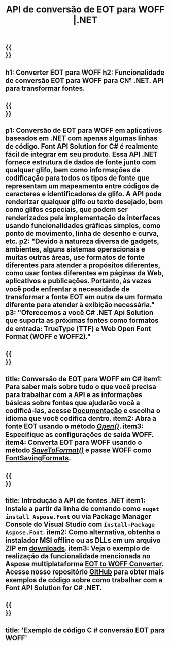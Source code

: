 ﻿---
translation: true
template: /_templates/conversion-child-net.md
title: API de conversão de EOT para WOFF |.NET
description: Converta EOT para WOFF usando a API .NET no Windows. Integre essa funcionalidade nativa de conversão de fontes EOT para WOFF em sua própria solução.
keywords: eot para woff api, solução eot2woff, eot para woff net
url: /net/conversion/eot-to-woff/
family: font
platformtag: net
feature: conversion
otherformats: TTF WOFF2
---

{{<section banner>}}
---
h1: Converter EOT para WOFF
h2: Funcionalidade de conversão EOT para WOFF para C№ .NET. API para transformar fontes.
---

{{<section overview>}}
---
p1: Conversão de EOT para WOFF em aplicativos baseados em .NET com apenas algumas linhas de código. Font API Solution for С# é realmente fácil de integrar em seu produto. Essa API .NET fornece estrutura de dados de fonte junto com qualquer glifo, bem como informações de codificação para todos os tipos de fonte que representam um mapeamento entre códigos de caracteres e identificadores de glifo. A API pode renderizar qualquer glifo ou texto desejado, bem como glifos especiais, que podem ser renderizados pela implementação de interfaces usando funcionalidades gráficas simples, como ponto de movimento, linha de desenho e curva, etc.
p2: "Devido à natureza diversa de gadgets, ambientes, alguns sistemas operacionais e muitas outras áreas, use formatos de fonte diferentes para atender a propósitos diferentes, como usar fontes diferentes em páginas da Web, aplicativos e publicações. Portanto, às vezes você pode enfrentar a necessidade de transformar a fonte EOT em outra de um formato diferente para atender à exibição necessária."
p3: "Oferecemos a você С# .NET Api Solution que suporta as próximas fontes como formatos de entrada: TrueType (TTF) e Web Open Font Format (WOFF e WOFF2)."
---

{{<section feature1>}}
---
title: Conversão de EOT para WOFF em C#
item1: Para saber mais sobre tudo o que você precisa para trabalhar com a API e as informações básicas sobre fontes que ajudarão você a codificá-las, acesse [Documentação](https://docs.aspose.com/font/) e escolha o idioma que você codifica dentro.
item2: Abra a fonte EOT usando o método [*Open()*](https://reference.aspose.com/font/net/aspose.font/font/methods/open/index).
item3: Especifique as configurações de saída WOFF.
item4: Converta EOT para WOFF usando o método [*SaveToFormat()*](https://reference.aspose.com/font/net/aspose.font/font/methods/savetoformat) e passe WOFF como [FontSavingFormats](https://reference.aspose.com/font/net/aspose.font/fontsavingformats).
---

{{<section feature2>}}
---
title: Introdução à API de fontes .NET
item1: Instale a partir da linha de comando como ```nuget install Aspose.Font``` ou via Package Manager Console do Visual Studio com ```Install-Package Aspose.Font```.
item2: Como alternativa, obtenha o instalador MSI offline ou as DLLs em um arquivo ZIP em [downloads](https://downloads.aspose.com/font/net).
item3: Veja o exemplo de realização da funcionalidade mencionada no Aspose multiplataforma [EOT to WOFF Converter](https://products.aspose.app/font/conversion/eot-to-woff). Acesse nosso repositório [GitHub](https://github.com/aspose-font/Aspose.Font-Documentation/tree/master/net-examples) para obter mais exemplos de código sobre como trabalhar com a Font API Solution for C# .NET.
---

{{<section codeexample>}}
---
title: 'Exemplo de código C # conversão EOT para WOFF'
---